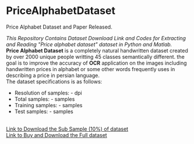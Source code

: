 # PriceAlphabetDataset
Price Alphabet Dataset and Paper Released.

*This Repository Contains Dataset Download Link and Codes for Extracting and Reading "Price alphabet dataset" dataset in Python and Matlab.* \
**Price Alphabet Dataset** is a completely natural handwritten dataset created by over 2000 unique people writting 45 classes semantically different. the goal is to improve the accuracy of **OCR** application on the images including handwritten prices in alphabet or some other words frequently uses in describing a price in persian language. \
The dataset specifications is as follows:

* Resolution of samples: - dpi
* Total samples: - samples
* Training samples: - samples
* Test samples: - samples

\
[Link to Download the Sub Sample (10%) of dataset](https://pages.github.com/) \
[Link to Buy and Download the Full dataset](https://pages.github.com/)
